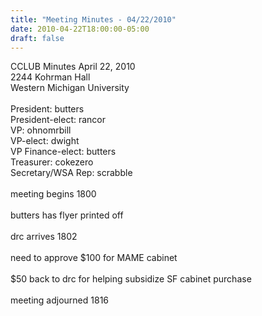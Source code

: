 ```yaml
---
title: "Meeting Minutes - 04/22/2010"
date: 2010-04-22T18:00:00-05:00
draft: false
---
```


CCLUB Minutes April 22, 2010<br />
2244 Kohrman Hall<br />
Western Michigan University<br />
<br />
President: butters<br />
President-elect: rancor<br />
VP: ohnomrbill<br />
VP-elect: dwight<br />
VP Finance-elect: butters<br />
Treasurer: cokezero<br />
Secretary/WSA Rep: scrabble<br />
<br />
meeting begins 1800<br />
<br />
butters has flyer printed off<br />
<br />
drc arrives 1802<br />
<br />
need to approve $100 for MAME cabinet<br />
<br />
$50 back to drc for helping subsidize SF cabinet purchase<br />
<br />
meeting adjourned 1816